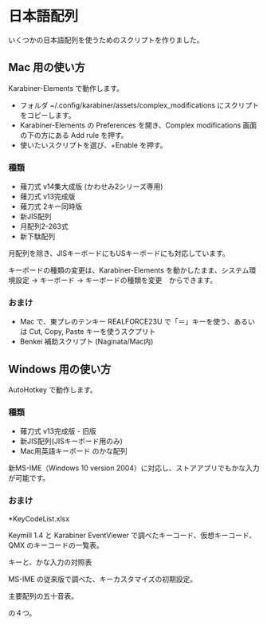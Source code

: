 # 日本語配列

いくつかの日本語配列を使うためのスクリプトを作りました。

## Mac 用の使い方

Karabiner-Elements で動作します。
* フォルダ ~/.config/karabiner/assets/complex_modifications にスクリプトをコピーします。
* Karabiner-Elements の Preferences を開き、Complex modifications 画面の下の方にある Add rule を押す。
* 使いたいスクリプトを選び、+Enable を押す。

### 種類

* 薙刀式 v14集大成版 (かわせみ2シリーズ専用)
* 薙刀式 v13完成版
* 薙刀式 2キー同時版
* 新JIS配列
* 月配列2-263式
* 新下駄配列

月配列を除き、JISキーボードにもUSキーボードにも対応しています。

キーボードの種類の変更は、Karabiner-Elements を動かしたまま、システム環境設定 → キーボード → キーボードの種類を変更　からできます。

### おまけ

* Mac で、東プレのテンキー REALFORCE23U で「＝」キーを使う、あるいは Cut, Copy, Paste キーを使うスクプリト
* Benkei 補助スクリプト (Naginata/Mac内)

## Windows 用の使い方

AutoHotkey で動作します。

### 種類

* 薙刀式 v13完成版 - 旧版
* 新JIS配列(JISキーボード用のみ)
* Mac用英語キーボード のかな配列

新MS-IME（Windows 10 version 2004）に対応し、ストアアプリでもかな入力が可能です。

### おまけ

*KeyCodeList.xlsx

Keymill 1.4 と Karabiner EventViewer で調べたキーコード、仮想キーコード、QMX のキーコードの一覧表。

キーと、かな入力の対照表

MS-IME の従来版で調べた、キーカスタマイズの初期設定。

主要配列の五十音表。

の４つ。
